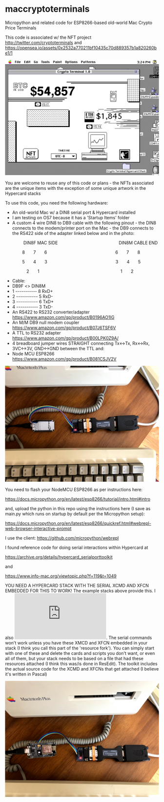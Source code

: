 # maccryptoterminals
Micropython and related code for ESP8266-based old-world Mac Crypto Price Terminals

This code is associated w/ the NFT project http://twitter.com/cryptoterminals and https://opensea.io/assets/0x2532a770211bf10435c70d889357b1a820260be1/1

![Mac Crypto Terminal](https://github.com/cryptoterminals/maccryptoterminals/blob/main/Screenshot_2021-03-09_15-25-08.png?raw=true)

You are welcome to reuse any of this code or plans - the NFTs associated are the unique items with the exception of some unique artwork in the Hypercard stacks

To use this code, you need the following hardware:

* An old-world Mac w/ a DIN8 serial port & Hypercard installed
* I am testing on OS7 because it has a 'Startup Items' folder
* A custom 4 wire DIN8 to DB9 cable with the following pinout - the DIN8 connects to the modem/printer port on the Mac - the DB9 connects to the RS422 side of the adapter linked below and in the photo:

     DIN8F MAC SIDE               DIN8M CABLE END
 
    8  7  6                6  7  8
 
    5  4  3                3  4  5
 
     2  1                   1  2
 
  * Cable:
  * DB9F   <>    DIN8M                         
  * 1 ----------- 8 RxD+                          
  * 2 ----------- 5 RxD-                          
  * 3 ----------- 6 TxD+                          
  * 4 ----------- 3 TxD-
* An RS422 to RS232 converter/adapter https://www.amazon.com/gp/product/B0196AO1IG
* An M/M DB9 null modem coupler https://www.amazon.com/gp/product/B07J6TSF6V
* A TTL to RS232 adapter https://www.amazon.com/gp/product/B00LPK0Z9A/
* 4 breadboard jumper wires STRAIGHT connecting Tx<->Tx, Rx<->Rx, 3VC<->3V, GND<->GND between the TTL and:
* Node MCU ESP8266 https://www.amazon.com/gp/product/B081CSJV2V


![cable chain](https://github.com/cryptoterminals/maccryptoterminals/blob/main/IMG_7368.jpg?raw=true)


You need to flash your NodeMCU ESP8266 as per instructions here:

https://docs.micropython.org/en/latest/esp8266/tutorial/intro.html#intro

and, upload the python in this repo using the instructions here (I save as main.py which runs on startup by default per the Micropython setup):

https://docs.micropython.org/en/latest/esp8266/quickref.html#webrepl-web-browser-interactive-prompt

I use the client: https://github.com/micropython/webrepl

I found reference code for doing serial interactions within Hypercard at 

https://archive.org/details/hypercard_serialporttoolkit

and

https://www.info-mac.org/viewtopic.php?f=119&t=1049

YOU NEED A HYPERCARD STACK WITH THE SERIAL XCMD AND XFCN EMBEDDED FOR THIS TO WORK! The example stacks above provide this. I also ![added it to the repo](https://github.com/cryptoterminals/maccryptoterminals/blob/main/HyperCardSerialToolkit.img). The serial commands won't work unless you have these XMCD and XFCN embedded in your stack (I think you call this part of the 'resource fork'). You can simply start with one of these and delete the cards and scripts you don't want, or even all of them, but your stack needs to be based on a file that had these resources attached (I think this was/is done in ResEdit). The toolkit includes the actual source code for the XCMD and XFCNs that get attached (I believe it's written in Pascal) 

![cable chain2](https://github.com/cryptoterminals/maccryptoterminals/blob/main/IMG_7369.jpg?raw=true)
